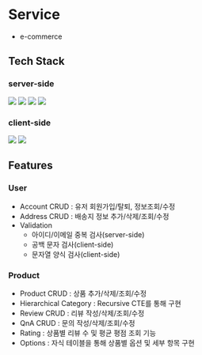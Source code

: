 # Service

- e-commerce

## Tech Stack
### server-side
<img src="https://img.shields.io/badge/Java-007396?style=flat-square&logo=Java&logoColor=white"/></a>
<img src="https://img.shields.io/badge/SpringBoot-6DB33F?style=flat-square&logo=SpringBoot&logoColor=white"/></a>
<img src="https://img.shields.io/badge/Thymeleaf-005F0F?style=flat-square&logo=Thymeleaf&logoColor=white"/></a>
<img src="https://img.shields.io/badge/MySQL-4479A1?style=flat-square&logo=MySQL&logoColor=white"/></a>
### client-side
<img src="https://img.shields.io/badge/jQuery-0769AD?style=flat-square&logo=jQuery&logoColor=white"/></a>
<img src="https://img.shields.io/badge/Bootstrap-7952B3?style=flat-square&logo=Bootstrap&logoColor=white"/></a>


## Features

### User
  - Account CRUD : 유저 회원가입/탈퇴, 정보조회/수정
  - Address CRUD : 배송지 정보 추가/삭제/조회/수정
  - Validation
      - 아이디/이메일 중복 검사(server-side)
      - 공백 문자 검사(client-side)
      - 문자열 양식 검사(client-side)

### Product
  - Product CRUD : 상품 추가/삭제/조회/수정
  - Hierarchical Category : Recursive CTE를 통해 구현
  - Review CRUD : 리뷰 작성/삭제/조회/수정
  - QnA CRUD : 문의 작성/삭제/조회/수정
  - Rating : 상품별 리뷰 수 및 평균 평점 조회 기능
  - Options : 자식 테이블을 통해 상품별 옵션 및 세부 항목 구현


